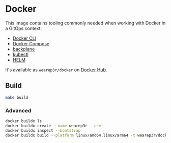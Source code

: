 # Docker

This image contains tooling commonly needed when working with Docker in a GitOps context:

- [Docker CLI](https://docs.docker.com/engine/reference/commandline/cli/)
- [Docker Compose](https://docs.docker.com/compose/)
- [backplane](https://github.com/wearep3r/backplane)
- [kubectl](https://kubernetes.io/de/docs/tasks/tools/install-kubectl/)
- [HELM](https://helm.sh/)

It's available as `wearep3r/docker` on [Docker Hub](https://hub.docker.com/r/wearep3r/docker).

## Build

```bash
make build
```

### Advanced 

```bash
docker buildx ls
docker buildx create --name wearep3r --use
docker buildx inspect --bootstrap
docker buildx build --platform linux/amd64,linux/arm64 -t wearep3r/docker:latest --push .
```